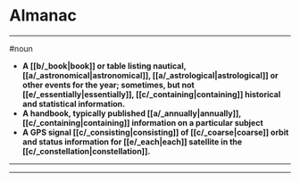 # Almanac
---
#noun
- **A [[b/_book|book]] or table listing nautical, [[a/_astronomical|astronomical]], [[a/_astrological|astrological]] or other events for the year; sometimes, but not [[e/_essentially|essentially]], [[c/_containing|containing]] historical and statistical information.**
- **A handbook, typically published [[a/_annually|annually]], [[c/_containing|containing]] information on a particular subject**
- **A GPS signal [[c/_consisting|consisting]] of [[c/_coarse|coarse]] orbit and status information for [[e/_each|each]] satellite in the [[c/_constellation|constellation]].**
---
---
